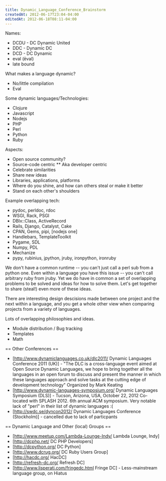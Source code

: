 ```yaml
---
title: Dynamic_Language_Conference_Brainstorm
createdAt: 2012-06-17T23:04-04:00
editedAt: 2012-06-18T08:11-04:00
---
```


Names:
* DCDU - DC Dynamic United
* DDC - Dynamic DC
* DCD - DC Dynamic
* eval (ēval)
* late bound

What makes a language dynamic?
* No/little compilation
* Eval

Some dynamic languages/Technologies:
* Clojure
* Javascript
* Nodejs
* PHP
* Perl
* Python
* Ruby

Aspects:
* Open source community?
* Source-code centric
** Aka developer centric
* Celebrate similarities
* Share new ideas
* Libraries, applications, platforms
* Where do you shine, and how can others steal or make it better
* Stand on each other's shoulders

Example overlapping tech:
* pydoc, perldoc, rdoc
* WSGI, Rack, PSGI
* DBIx::Class, ActiveRecord
* Rails, Django, Catalyst, Cake
* CPAN, Gems, pipi, [nodejs one]
* Handlebars, TemplateToolkit
* Pygame, SDL
* Numpy, PDL
* Mechanize
* pypy, rubinius, jpython, jruby, ironpython, ironruby

We don't have a common runtime -- you can't just call a perl sub from a python one. Even within a language you have this issue -- you can't call arbitrary ruby from jruby. Yet we do have in common a set of overlapping problems to be solved and ideas for how to solve them. Let's get together to share (steal!) even more of these ideas.

There are interesting design descisions made between one project and the next within a language, and you get a whole other view when comparing projects from a variety of languages.

Lots of overlapping philosophies and ideas.
* Module distribution / Bug tracking
* Templates
* Math

== Other Conferences ==
* [http://www.dynamiclanguages.co.uk/dlc2011/ Dynamic Languages Conference 2011 (UK)] - "The DLC is a cross-language event aimed at Open Source Dynamic Languages, we hope to bring together all the languages in an open forum to discuss and present the manner in which these languages approach and solve tasks at the cutting edge of development technology" Organized by Mark Keating
* [http://www.dynamic-languages-symposium.org/ Dynamic Languages Symposium (DLS)] - Tucson, Arizona, USA, October 22, 2012
Co-located with SPLASH 2012. 6th annual ACM symposium. Very notable lack of "perl" in their list of dynamic languages :(
* [http://swdc.se/dyncon2012/ Dynamic Languages Conference (Stockholm)] - cancelled due to lack of particpants

== Dynamic Language and Other (local) Groups ==
* [http://www.meetup.com/Lambda-Lounge-Indy/ Lambda Lounge, Indy]
* [http://dcphp.net/ DC PHP Developers]
* [http://dcpython.org/ DC Python]
* [http://www.dcrug.org/ DC Ruby Users Group]
* [http://hacdc.org/ HacDC]
* [http://refresh-dc.org/ Refresh DC]
* [http://www.lisperati.com/fringedc.html Fringe DC] - Less-mainstream language group, on Hiatus

